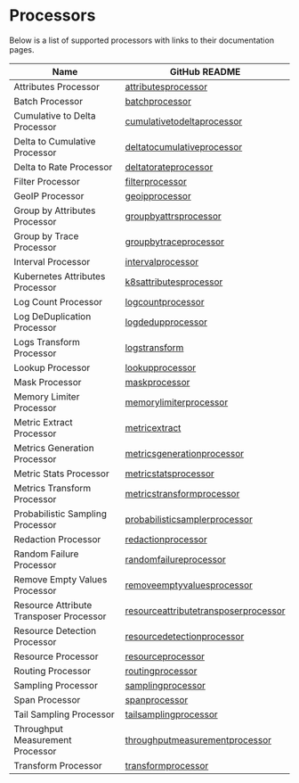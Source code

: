 # Processors

Below is a list of supported processors with links to their documentation pages.

| Name                                    | GitHub README                                                                                                                                                      |
| --------------------------------------- | ------------------------------------------------------------------------------------------------------------------------------------------------------------------ |
| Attributes Processor                    | [attributesprocessor](https://github.com/open-telemetry/opentelemetry-collector-contrib/blob/v0.132.0/processor/attributesprocessor/README.md)                     |
| Batch Processor                         | [batchprocessor](https://github.com/open-telemetry/opentelemetry-collector/blob/v0.132.0/processor/batchprocessor/README.md)                                       |
| Cumulative to Delta Processor           | [cumulativetodeltaprocessor](https://github.com/open-telemetry/opentelemetry-collector-contrib/blob/v0.132.0/processor/cumulativetodeltaprocessor/README.md)       |
| Delta to Cumulative Processor           | [deltatocumulativeprocessor](https://github.com/open-telemetry/opentelemetry-collector-contrib/blob/v0.132.0/processor/deltatocumulativeprocessor/README.md)       |
| Delta to Rate Processor                 | [deltatorateprocessor](https://github.com/open-telemetry/opentelemetry-collector-contrib/blob/v0.132.0/processor/deltatorateprocessor/README.md)                   |
| Filter Processor                        | [filterprocessor](https://github.com/open-telemetry/opentelemetry-collector-contrib/blob/v0.132.0/processor/filterprocessor/README.md)                             |
| GeoIP Processor                         | [geoipprocessor](https://github.com/open-telemetry/opentelemetry-collector-contrib/blob/v0.132.0/processor/geoipprocessor/README.md)                               |
| Group by Attributes Processor           | [groupbyattrsprocessor](https://github.com/open-telemetry/opentelemetry-collector-contrib/blob/v0.132.0/processor/groupbyattrsprocessor/README.md)                 |
| Group by Trace Processor                | [groupbytraceprocessor](https://github.com/open-telemetry/opentelemetry-collector-contrib/blob/v0.132.0/processor/groupbytraceprocessor/README.md)                 |
| Interval Processor                      | [intervalprocessor](https://github.com/open-telemetry/opentelemetry-collector-contrib/blob/v0.132.0/processor/intervalprocessor/README.md)                         |
| Kubernetes Attributes Processor         | [k8sattributesprocessor](https://github.com/open-telemetry/opentelemetry-collector-contrib/blob/v0.132.0/processor/k8sattributesprocessor/README.md)               |
| Log Count Processor                     | [logcountprocessor](../processor/logcountprocessor/README.md)                                                                                                      |
| Log DeDuplication Processor             | [logdedupprocessor](https://github.com/open-telemetry/opentelemetry-collector-contrib/blob/v0.132.0/processor/logdedupprocessor/README.md)                         |
| Logs Transform Processor                | [logstransform](https://github.com/open-telemetry/opentelemetry-collector-contrib/blob/v0.132.0/processor/logstransformprocessor/README.md)                        |
| Lookup Processor                        | [lookupprocessor](../processor/lookupprocessor/README.md)                                                                                                          |
| Mask Processor                          | [maskprocessor](../processor/maskprocessor/README.md)                                                                                                              |
| Memory Limiter Processor                | [memorylimiterprocessor](https://github.com/open-telemetry/opentelemetry-collector/blob/v0.132.0/processor/memorylimiterprocessor/README.md)                       |
| Metric Extract Processor                | [metricextract](../processor/metricextractprocessor/README.md)                                                                                                     |
| Metrics Generation Processor            | [metricsgenerationprocessor](https://github.com/open-telemetry/opentelemetry-collector-contrib/blob/v0.132.0/processor/metricsgenerationprocessor/README.md)       |
| Metric Stats Processor                  | [metricstatsprocessor](../processor/metricstatsprocessor/README.md)                                                                                                |
| Metrics Transform Processor             | [metricstransformprocessor](https://github.com/open-telemetry/opentelemetry-collector-contrib/blob/v0.132.0/processor/metricstransformprocessor/README.md)         |
| Probabilistic Sampling Processor        | [probabilisticsamplerprocessor](https://github.com/open-telemetry/opentelemetry-collector-contrib/blob/v0.132.0/processor/probabilisticsamplerprocessor/README.md) |
| Redaction Processor                     | [redactionprocessor](https://github.com/open-telemetry/opentelemetry-collector-contrib/blob/v0.132.0/processor/redactionprocessor/README.md)                       |
| Random Failure Processor                | [randomfailureprocessor](../processor/randomfailureprocessor/README.md)                                                                                            |
| Remove Empty Values Processor           | [removeemptyvaluesprocessor](../processor/removeemptyvaluesprocessor/README.md)                                                                                    |
| Resource Attribute Transposer Processor | [resourceattributetransposerprocessor](../processor/resourceattributetransposerprocessor/README.md)                                                                |
| Resource Detection Processor            | [resourcedetectionprocessor](https://github.com/open-telemetry/opentelemetry-collector-contrib/blob/v0.132.0/processor/resourcedetectionprocessor/README.md)       |
| Resource Processor                      | [resourceprocessor](https://github.com/open-telemetry/opentelemetry-collector-contrib/blob/v0.132.0/processor/resourceprocessor/README.md)                         |
| Routing Processor                       | [routingprocessor](https://github.com/open-telemetry/opentelemetry-collector-contrib/blob/v0.132.0/processor/routingprocessor/README.md)                           |
| Sampling Processor                      | [samplingprocessor](../processor/samplingprocessor/README.md)                                                                                                      |
| Span Processor                          | [spanprocessor](https://github.com/open-telemetry/opentelemetry-collector-contrib/blob/v0.132.0/processor/spanprocessor/README.md)                                 |
| Tail Sampling Processor                 | [tailsamplingprocessor](https://github.com/open-telemetry/opentelemetry-collector-contrib/blob/v0.132.0/processor/tailsamplingprocessor/README.md)                 |
| Throughput Measurement Processor        | [throughputmeasurementprocessor](../processor/throughputmeasurementprocessor/README.md)                                                                            |
| Transform Processor                     | [transformprocessor](https://github.com/open-telemetry/opentelemetry-collector-contrib/blob/v0.132.0/processor/transformprocessor/README.md)                       |
